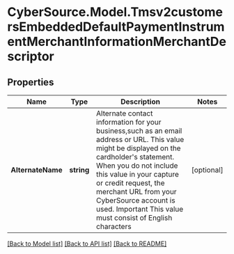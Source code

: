 # CyberSource.Model.Tmsv2customersEmbeddedDefaultPaymentInstrumentMerchantInformationMerchantDescriptor
## Properties

Name | Type | Description | Notes
------------ | ------------- | ------------- | -------------
**AlternateName** | **string** | Alternate contact information for your business,such as an email address or URL. This value might be displayed on the cardholder&#39;s statement. When you do not include this value in your capture or credit request, the merchant URL from your CyberSource account is used. Important This value must consist of English characters  | [optional] 

[[Back to Model list]](../README.md#documentation-for-models) [[Back to API list]](../README.md#documentation-for-api-endpoints) [[Back to README]](../README.md)


